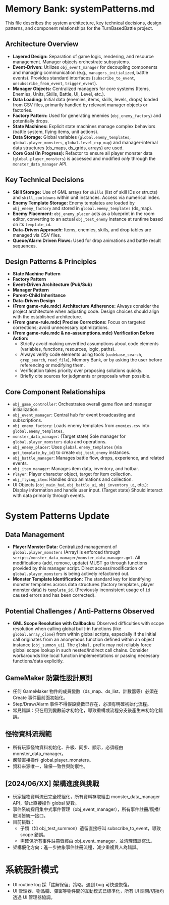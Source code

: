 # Memory Bank: systemPatterns.md

This file describes the system architecture, key technical decisions, design patterns, and component relationships for the TurnBasedBattle project.

## Architecture Overview

*   **Layered Design:** Separation of game logic, rendering, and resource management. Manager objects orchestrate subsystems.
*   **Event-Driven:** Utilizes `obj_event_manager` for decoupling components and managing communication (e.g., `managers_initialized`, battle events). Provides standard interfaces (`subscribe_to_event`, `unsubscribe_from_event`, `trigger_event`).
*   **Manager Objects:** Centralized managers for core systems (Items, Enemies, Units, Skills, Battle, UI, Level, etc.).
*   **Data Loading:** Initial data (enemies, items, skills, levels, drops) loaded from CSV files, primarily handled by relevant manager objects or factories.
*   **Factory Pattern:** Used for generating enemies (`obj_enemy_factory`) and potentially drops.
*   **State Machines:** Explicit state machines manage complex behaviors (battle system, flying items, unit actions).
*   **Data Storage:** Global variables (`global.enemy_templates`, `global.player_monsters`, `global.level_exp_map`) and manager-internal data structures (ds_maps, ds_grids, arrays) are used.
*   **Core Goal (In Progress):** Refactor to ensure all player monster data (`global.player_monsters`) is accessed and modified *only* through the `monster_data_manager` API.

## Key Technical Decisions

*   **Skill Storage:** Use of GML arrays for `skills` (list of skill IDs or structs) and `skill_cooldowns` within unit instances. Access via numerical index.
*   **Enemy Template Storage:** Enemy templates are loaded by `obj_enemy_factory` and stored in `global.enemy_templates` (ds_map).
*   **Enemy Placement:** `obj_enemy_placer` acts as a blueprint in the room editor, converting to an actual `obj_test_enemy` instance at runtime based on its `template_id`.
*   **Data-Driven Approach:** Items, enemies, skills, and drop tables are managed via CSV files.
*   **Queue/Alarm Driven Flows:** Used for drop animations and battle result sequences.

## Design Patterns & Principles

*   **State Machine Pattern**
*   **Factory Pattern**
*   **Event-Driven Architecture (Pub/Sub)**
*   **Manager Pattern**
*   **Parent-Child Inheritance**
*   **Data-Driven Design**
*   **(From game-rule.mdc) Architecture Adherence:** Always consider the project architecture when adjusting code. Design choices should align with the established architecture.
*   **(From game-rule.mdc) Precise Corrections:** Focus on targeted corrections; avoid unnecessary optimizations.
*   **(From game-rule.mdc & no-assumptions.mdc) Verification Before Action:** 
    *   Strictly avoid making unverified assumptions about code elements (variables, functions, resources, logic, paths).
    *   Always verify code elements using tools (`codebase_search`, `grep_search`, `read_file`), Memory Bank, or by asking the user before referencing or modifying them.
    *   Verification takes priority over proposing solutions quickly.
    *   Briefly cite sources for judgments or proposals when possible.

## Core Component Relationships

*   `obj_game_controller`: Orchestrates overall game flow and manager initialization.
*   `obj_event_manager`: Central hub for event broadcasting and subscriptions.
*   `obj_enemy_factory`: Loads enemy templates from `enemies.csv` into `global.enemy_templates`.
*   `monster_data_manager`: (Target state) Sole manager for `global.player_monsters` data and operations.
*   `obj_enemy_placer`: Uses `global.enemy_templates` (via `get_template_by_id`) to create `obj_test_enemy` instances.
*   `obj_battle_manager`: Manages battle flow, drops, experience, and related events.
*   `obj_item_manager`: Manages item data, inventory, and hotbar.
*   `Player`: Player character object, target for item collection.
*   `obj_flying_item`: Handles drop animations and collection.
*   UI Objects (`obj_main_hud`, `obj_battle_ui`, `obj_inventory_ui`, etc.): Display information and handle user input. (Target state) Should interact with data primarily through events. 

# System Patterns Update

## Data Management
*   **Player Monster Data:** Centralized management of `global.player_monsters` (Array) is enforced through `scripts/monster_data_manager/monster_data_manager.gml`. All modifications (add, remove, update) MUST go through functions provided by this manager script. Direct access/modification of `global.player_monsters` is being actively refactored out.
*   **Monster Template Identification:** The standard key for identifying monster templates across data structures (factory templates, player monster data) is `template_id`. (Previously inconsistent usage of `id` caused errors and has been corrected).

## Potential Challenges / Anti-Patterns Observed
*   **GML Scope Resolution with Callbacks:** Observed difficulties with scope resolution when calling global built-in functions (like `global.array_clone`) from within global scripts, especially if the initial call originates from an anonymous function defined within an object instance (`obj_summon_ui`). The `global.` prefix may not reliably force global scope lookup in such nested/indirect call chains. Consider workarounds like local function implementations or passing necessary functions/data explicitly. 

## GameMaker 防禦性設計原則
- 任何 GameMaker 物件的成員變數（ds_map、ds_list、計數器等）必須在 Create 事件最前面初始化。
- Step/Draw/Alarm 事件不得假設變數已存在，必須有明確初始化流程。
- 常見錯誤：只在用到變數前才初始化，導致重構或流程分支後產生未初始化錯誤。 

## 怪物資料流規範

- 所有玩家怪物資料初始化、升級、同步、顯示，必須經由 monster_data_manager。
- 嚴禁直接操作 global.player_monsters。
- 資料來源唯一，確保一致性與防禦性。 

## [2024/06/XX] 架構進度與挑戰
- 玩家怪物資料流已完全模組化，所有資料存取經由 monster_data_manager API，禁止直接操作 global 變數。
- 事件系統採用集中式事件管理（obj_event_manager），所有事件註冊/廣播/取消皆統一接口。
- 目前挑戰：
  - 子類（如 obj_test_summon）遺留直接呼叫 subscribe_to_event，導致 scope 錯誤。
  - 需確保所有事件註冊皆經由 obj_event_manager，並清理錯誤寫法。
- 架構優化方向：進一步抽象事件註冊流程，減少重複與人為錯誤。 

# 系統設計模式

- UI routine log 採「註解保留」策略，遇到 bug 可快速恢復。
- UI 管理器、物品欄、彈窗等物件間的互動模式已標準化，所有 UI 關閉/切換均透過 UI 管理器協調。 